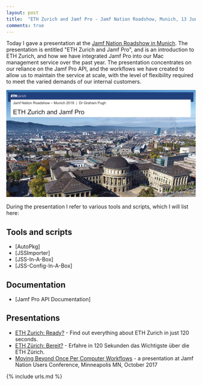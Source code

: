 ```yaml
---
layout: post
title:  "ETH Zurich and Jamf Pro - Jamf Nation Roadshow, Munich, 13 June 2018"
comments: true
---
```


Today I gave a presentation at the [Jamf Nation Roadshow in Munich][4]. The presentation is entitled "ETH Zurich and Jamf Pro", and is an introduction to ETH Zurich, and how we have integrated Jamf Pro into our Mac management service over the past year. The presentation concentrates on our reliance on the Jamf Pro API, and the workflows we have created to allow us to maintain the service at scale, with the level of flexibility required to meet the varied demands of our internal customers.

![img-1]

During the presentation I refer to various tools and scripts, which I will list here:


## Tools and scripts

* [AutoPkg]
* [JSSImporter]
* [JSS-In-A-Box]
* [JSS-Config-In-A-Box]


## Documentation

* [Jamf Pro API Documentation]


## Presentations

* [ETH Zurich: Ready?][1] - Find out everything about ETH Zurich in just 120 seconds.
* [ETH Zürich: Bereit?][2] - Erfahre in 120 Sekunden das Wichtigste über die ETH Zürich.
* [Moving Beyond Once Per Computer Workflows][3] - a presentation at Jamf Nation Users Conference, Minneapolis MN, October 2017

[1]: https://www.youtube.com/watch?v=IvbhVPLS2fM
[2]: https://www.youtube.com/watch?v=--aYHgPKGIs
[3]: https://www.jamf.com/blog/moving-beyond-once-per-computer-workflows/
[4]: https://www.jamf.com/events/jamf-nation-roadshow-munich/

[img-1]: /assets/images/jamf-roadshow-presentation-2018.jpg

{% include urls.md %}
